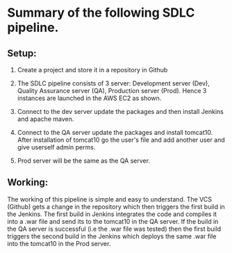 # Summary of the following SDLC pipeline. 

## Setup:  

1. Create a project and store it in a repository in Github

2. The SDLC pipeline consists of 3 server: Development server (Dev), Quality Assurance server (QA), Production server (Prod). Hence 3 instances are launched in the AWS EC2 as shown. 

3. Connect to the dev server update the packages and then install Jenkins and apache maven. 

4. Connect to the QA server update the packages and install tomcat10. After installation of tomcat10 go the user's file and add another user and give userself admin perms. 

5. Prod server will be the same as the QA server.

## Working: 

The working of this pipeline is simple and easy to understand. The VCS (Github) gets a change in the repository which then triggers the first build in the Jenkins. The first build in Jenkins integrates the code and compiles it into a .war file and send its to the tomcat10 in the QA server. If the build in the QA server is successful (i.e the .war file was tested) then the first build triggers the second build in the Jenkins which deploys the same .war file into the tomcat10 in the Prod server. 
